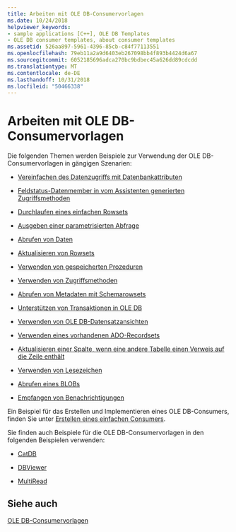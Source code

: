 ```yaml
---
title: Arbeiten mit OLE DB-Consumervorlagen
ms.date: 10/24/2018
helpviewer_keywords:
- sample applications [C++], OLE DB Templates
- OLE DB consumer templates, about consumer templates
ms.assetid: 526aa897-5961-4396-85cb-c84f77113551
ms.openlocfilehash: 79eb11a2a9d6403eb267098bb4f893b4424d6a67
ms.sourcegitcommit: 6052185696adca270bc9bdbec45a626dd89cdcdd
ms.translationtype: MT
ms.contentlocale: de-DE
ms.lasthandoff: 10/31/2018
ms.locfileid: "50466338"
---
```

# <a name="working-with-ole-db-consumer-templates"></a>Arbeiten mit OLE DB-Consumervorlagen

Die folgenden Themen werden Beispiele zur Verwendung der OLE DB-Consumervorlagen in gängigen Szenarien:

- [Vereinfachen des Datenzugriffs mit Datenbankattributen](../../data/oledb/simplifying-data-access-with-database-attributes.md)

- [Feldstatus-Datenmember in vom Assistenten generierten Zugriffsmethoden](../../data/oledb/field-status-data-members-in-wizard-generated-accessors.md)

- [Durchlaufen eines einfachen Rowsets](../../data/oledb/traversing-a-simple-rowset.md)

- [Ausgeben einer parametrisierten Abfrage](../../data/oledb/issuing-a-parameterized-query.md)

- [Abrufen von Daten](../../data/oledb/fetching-data.md)

- [Aktualisieren von Rowsets](../../data/oledb/updating-rowsets.md)

- [Verwenden von gespeicherten Prozeduren](../../data/oledb/using-stored-procedures.md)

- [Verwenden von Zugriffsmethoden](../../data/oledb/using-accessors.md)

- [Abrufen von Metadaten mit Schemarowsets](../../data/oledb/obtaining-metadata-with-schema-rowsets.md)

- [Unterstützen von Transaktionen in OLE DB](../../data/oledb/supporting-transactions-in-ole-db.md)

- [Verwenden von OLE DB-Datensatzansichten](../../data/oledb/using-ole-db-record-views.md)

- [Verwenden eines vorhandenen ADO-Recordsets](../../data/oledb/using-an-existing-ado-recordset.md)

- [Aktualisieren einer Spalte, wenn eine andere Tabelle einen Verweis auf die Zeile enthält](../../data/oledb/updating-a-column-when-another-table-contains-a-reference-to-the-row.md)

- [Verwenden von Lesezeichen](../../data/oledb/using-bookmarks.md)

- [Abrufen eines BLOBs](../../data/oledb/retrieving-a-blob.md)

- [Empfangen von Benachrichtigungen](../../data/oledb/receiving-notifications.md)

Ein Beispiel für das Erstellen und Implementieren eines OLE DB-Consumers, finden Sie unter [Erstellen eines einfachen Consumers](../../data/oledb/creating-an-ole-db-consumer.md).

Sie finden auch Beispiele für die OLE DB-Consumervorlagen in den folgenden Beispielen verwenden:

- [CatDB](https://github.com/Microsoft/VCSamples)

- [DBViewer](https://github.com/Microsoft/VCSamples)

- [MultiRead](https://github.com/Microsoft/VCSamples)

## <a name="see-also"></a>Siehe auch

[OLE DB-Consumervorlagen](../../data/oledb/ole-db-consumer-templates-cpp.md)